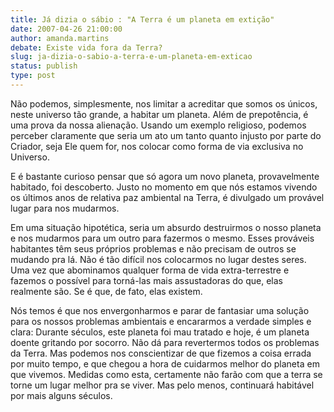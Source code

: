 ```yaml
---
title: Já dizia o sábio : "A Terra é um planeta em extição"
date: 2007-04-26 21:00:00
author: amanda.martins
debate: Existe vida fora da Terra?
slug: ja-dizia-o-sabio-a-terra-e-um-planeta-em-exticao
status: publish 
type: post
---
```


Não podemos, simplesmente, nos limitar a acreditar que somos os únicos, neste universo tão grande, a habitar um planeta. Além de prepotência, é uma prova da nossa alienação. Usando um exemplo religioso, podemos perceber claramente que seria um ato um tanto quanto injusto por parte do Criador, seja Ele quem for, nos colocar como forma de via exclusiva no Universo.   

E é bastante curioso pensar que só agora um novo planeta, provavelmente habitado, foi descoberto. Justo no momento em que nós estamos vivendo os últimos anos de relativa paz ambiental na Terra, é divulgado um provável lugar para nos mudarmos.  

Em uma situação hipotética, seria um absurdo destruirmos o nosso planeta e nos mudarmos para um outro para fazermos o mesmo. Esses prováveis habitantes têm seus próprios problemas e não precisam de outros se mudando pra lá. Não é tão difícil nos colocarmos no lugar destes seres. Uma vez que abominamos qualquer forma de vida extra-terrestre e fazemos o possível para torná-las mais assustadoras do que, elas realmente são. Se é que, de fato, elas existem.  

Nós temos é que nos envergonharmos e parar de fantasiar uma solução para os nossos problemas ambientais e encararmos a verdade simples e clara: Durante séculos, este planeta foi mau tratado e hoje, é um planeta doente gritando por socorro. Não dá para revertermos todos os problemas da Terra. Mas podemos nos conscientizar de que fizemos a coisa errada por muito tempo, e que chegou a hora de cuidarmos melhor do planeta em que vivemos. Medidas como esta, certamente não farão com que a terra se torne um lugar melhor pra se viver. Mas pelo menos, continuará habitável por mais alguns séculos.
